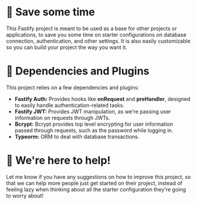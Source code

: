 # 📝 Save some time

This Fastify project is meant to be used as a base for other projects or applications, to save you some time on starter configurations on database connection, authentication, and other settings. It is also easily customizable so you can build your project the way you want it. 

# 🚦 Dependencies and Plugins

This project relies on a few dependencies and plugins:

- **Fastify Auth:** Provides hooks like **onRequest** and **preHandler**, designed to easily handle authentication-related tasks. 
- **Fastify JWT:** Provides JWT manipulation, as we're passing user information on requests through JWTs.  
- **Bcrypt:** Bcrypt provides top level encrypting for user information passed through requests, such as the password while logging in.
- **Typeorm:** ORM to deal with database transactions.

# 💬 We're here to help!

Let me know if you have any suggestions on how to improve this project, so that we can help more people just get started on their project, instead of feeling lazy when thinking about all the starter configuration they're going to worry about!